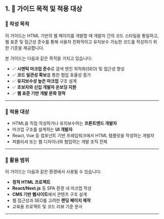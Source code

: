 ## 1. 📌 가이드 목적 및 적용 대상

### 🧭 작성 목적

이 가이드는 HTML 기반의 웹 페이지를 개발할 때 개발자 간의 코드 스타일을 통일하고,  
웹 표준 및 접근성 준수를 통해 사용자 친화적이고 유지보수 가능한 코드를 작성하기 위한 기준을 제공합니다.

본 가이드는 다음과 같은 목적을 가지고 있습니다:

- ✅ **시맨틱 마크업 준수**로 검색 엔진 최적화(SEO) 및 접근성 향상
- ✅ **코드 일관성 확보**를 통한 협업 효율성 증가
- ✅ **유지보수성 높은 마크업** 구조 설계
- ✅ **초보자와 신입 개발자 온보딩 지원**
- ✅ **웹 표준 기반 개발 문화 정착**

---

### 👥 적용 대상

- HTML을 직접 작성하거나 유지보수하는 **프론트엔드 개발자**
- 마크업 구조를 설계하는 **UI 개발자**
- React, Vue 등 컴포넌트 기반 프레임워크에서 HTML 템플릿을 작성하는 개발자
- 퍼블리셔 또는 웹 디자이너와 협업하는 개발 조직 전체

---

### 💼 활용 범위

이 가이드는 다음과 같은 환경에서 사용될 수 있습니다:

- **정적 HTML 프로젝트**
- **React/Next.js** 등 SPA 환경 내 마크업 작성
- **CMS 기반 웹사이트**에서 콘텐츠 구조 설계
- 웹 접근성과 SEO를 고려한 **랜딩 페이지 제작**
- 교육용 프로젝트 및 코드 리뷰 기준 문서

---
